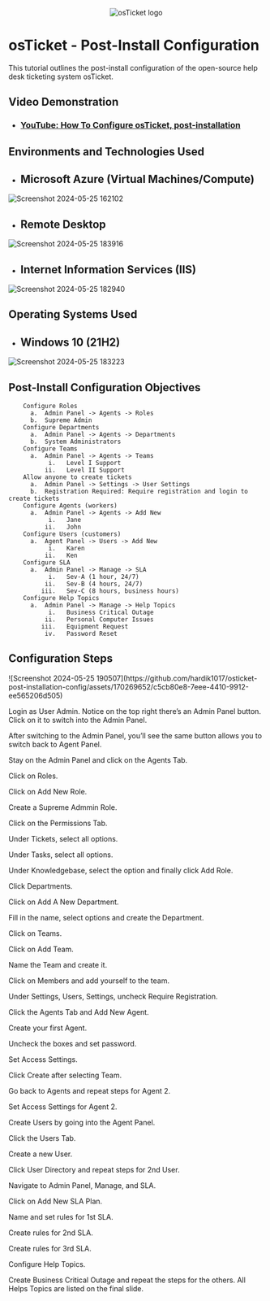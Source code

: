 <p align="center">
<img src="https://i.imgur.com/Clzj7Xs.png" alt="osTicket logo"/>
</p>

<h1>osTicket - Post-Install Configuration</h1>
This tutorial outlines the post-install configuration of the open-source help desk ticketing system osTicket.<br />


<h2>Video Demonstration</h2>

- ### [YouTube: How To Configure osTicket, post-installation](https://www.youtube.com)

<h2>Environments and Technologies Used</h2>


- <h2>Microsoft Azure (Virtual Machines/Compute)
 ![Screenshot 2024-05-25 162102](https://github.com/hardik1017/osticket-post-installation-config/assets/170269652/4a6602eb-08fb-4579-92db-9effa88e2c6e)

- <h2>Remote Desktop
![Screenshot 2024-05-25 183916](https://github.com/hardik1017/osticket-post-installation-config/assets/170269652/622e12c0-9911-41a8-ad28-1cce13e81d25)

- <h2>Internet Information Services (IIS) 
![Screenshot 2024-05-25 182940](https://github.com/hardik1017/osticket-post-installation-config/assets/170269652/d9dc366b-beaa-4cc7-9b97-f1ba9d7ec623)

<h2>Operating Systems Used </h2>

- <h2>Windows 10</b> (21H2)
 ![Screenshot 2024-05-25 183223](https://github.com/hardik1017/osticket-post-installation-config/assets/170269652/1e87bc76-a447-42d8-a23e-ec59f2766a5f)

<h2>Post-Install Configuration Objectives</h2>

        Configure Roles
          a.  Admin Panel -> Agents -> Roles
          b.  Supreme Admin
        Configure Departments
          a.  Admin Panel -> Agents -> Departments
          b.  System Administrators
        Configure Teams
          a.  Admin Panel -> Agents -> Teams
               i.   Level I Support
              ii.   Level II Support
        Allow anyone to create tickets
          a.  Admin Panel -> Settings -> User Settings
          b.  Registration Required: Require registration and login to create tickets 
        Configure Agents (workers)
          a.  Admin Panel -> Agents -> Add New
               i.   Jane
              ii.   John
        Configure Users (customers)
          a.  Agent Panel -> Users -> Add New
               i.   Karen
              ii.   Ken
        Configure SLA
          a.  Admin Panel -> Manage -> SLA
               i.   Sev-A (1 hour, 24/7)
              ii.   Sev-B (4 hours, 24/7)
             iii.   Sev-C (8 hours, business hours)
        Configure Help Topics
          a.  Admin Panel -> Manage -> Help Topics
               i.   Business Critical Outage
              ii.   Personal Computer Issues
             iii.   Equipment Request
              iv.   Password Reset



<h2>Configuration Steps</h2>

<p>
![Screenshot 2024-05-25 190507](https://github.com/hardik1017/osticket-post-installation-config/assets/170269652/c5cb80e8-7eee-4410-9912-ee565206d505)



Login as User Admin. Notice on the top right there’s an Admin Panel button. Click on it to switch into the Admin Panel.


After switching to the Admin Panel, you’ll see the same button allows you to switch back to Agent Panel.


Stay on the Admin Panel and click on the Agents Tab.


Click on Roles.


Click on Add New Role.


Create a Supreme Admmin Role.


Click on the Permissions Tab.


Under Tickets, select all options.


Under Tasks, select all options.


Under Knowledgebase, select the option and finally click Add Role.


Click Departments.


Click on Add A New Department.


Fill in the name, select options and create the Department.


Click on Teams.


Click on Add Team.


Name the Team and create it.


Click on Members and add yourself to the team.


Under Settings, Users, Settings, uncheck Require Registration.


Click the Agents Tab and Add New Agent.


Create your first Agent.


Uncheck the boxes and set password.


Set Access Settings.


Click Create after selecting Team.


Go back to Agents and repeat steps for Agent 2.


Set Access Settings for Agent 2.


Create Users by going into the Agent Panel.


Click the Users Tab.


Create a new User.


Click User Directory and repeat steps for 2nd User.


Navigate to Admin Panel, Manage, and SLA.


Click on Add New SLA Plan.


Name and set rules for 1st SLA.


Create rules for 2nd SLA.


Create rules for 3rd SLA.


Configure Help Topics.


Create Business Critical Outage and repeat the steps for the others. All Helps Topics are listed on the final slide.



